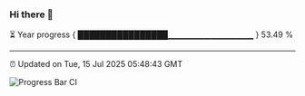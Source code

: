 ### Hi there 👋

⏳ Year progress { ████████████████▁▁▁▁▁▁▁▁▁▁▁▁▁▁ } 53.49 %

---

⏰ Updated on Tue, 15 Jul 2025 05:48:43 GMT

![Progress Bar CI](https://github.com/IshwaranRudhara/GIT-ACTION/workflows/Progress%20Bar%20CI/badge.svg)
